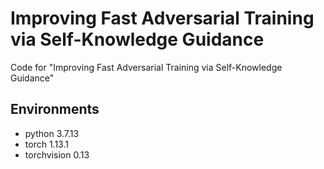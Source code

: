 # Improving Fast Adversarial Training via Self-Knowledge Guidance

Code for "Improving Fast Adversarial Training via Self-Knowledge Guidance" 

## Environments

- python 3.7.13
- torch 1.13.1
- torchvision 0.13
